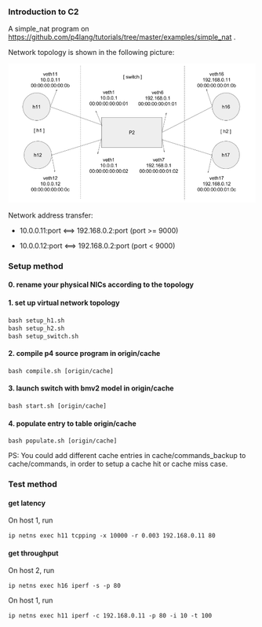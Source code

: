 ### Introduction to C2

A simple_nat program on https://github.com/p4lang/tutorials/tree/master/examples/simple_nat .

Network topology is shown in the following picture:

![topology](topology.png)

Network address transfer:

* 10.0.0.11:port <==> 192.168.0.2:port (port >= 9000)

* 10.0.0.12:port <==> 192.168.0.2:port (port < 9000)

### Setup method

#### 0. rename your physical NICs according to the topology

#### 1. set up virtual network topology
```
bash setup_h1.sh
bash setup_h2.sh
bash setup_switch.sh
```

#### 2. compile p4 source program in origin/cache
```
bash compile.sh [origin/cache]
```

#### 3. launch switch with bmv2 model in origin/cache
```
bash start.sh [origin/cache]
```

#### 4. populate entry to table origin/cache
```
bash populate.sh [origin/cache]
```

PS: You could add different cache entries in cache/commands_backup to cache/commands, in order to setup a cache hit or cache miss case.

### Test method

#### get latency

On host 1, run

```
ip netns exec h11 tcpping -x 10000 -r 0.003 192.168.0.11 80
```

#### get throughput

On host 2, run

```
ip netns exec h16 iperf -s -p 80
```

On host 1, run
```
ip netns exec h11 iperf -c 192.168.0.11 -p 80 -i 10 -t 100
```
